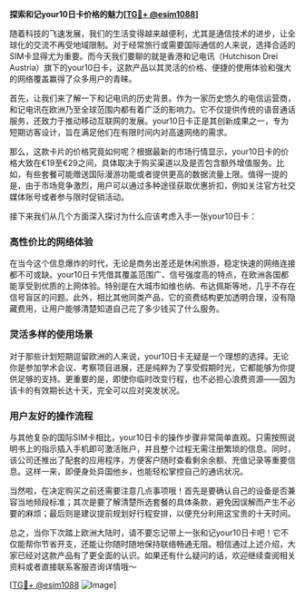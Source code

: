**探索和记your10日卡价格的魅力[[TG💪+ @esim1088](https://t.me/s/esim1088)]**

随着科技的飞速发展，我们的生活变得越来越便利，尤其是通信技术的进步，让全球化的交流不再受地域限制。对于经常旅行或需要国际通信的人来说，选择合适的SIM卡显得尤为重要。而今天我们要聊的就是香港和记电讯（Hutchison Drei Austria）旗下的your10日卡，这款产品以其灵活的价格、便捷的使用体验和强大的网络覆盖赢得了众多用户的青睐。

首先，让我们来了解一下和记电讯的历史背景。作为一家历史悠久的电信运营商，和记电讯在欧洲乃至全球范围内都有着广泛的影响力。它不仅提供传统的语音通话服务，还致力于推动移动互联网的发展。your10日卡正是其创新成果之一，专为短期访客设计，旨在满足他们在有限时间内对高速网络的需求。

那么，这款卡片的价格究竟如何呢？根据最新的市场行情显示，your10日卡的价格大致在€19至€29之间，具体取决于购买渠道以及是否包含额外增值服务。比如，有些套餐可能赠送国际漫游功能或者提供更高的数据流量上限。值得一提的是，由于市场竞争激烈，用户可以通过多种途径获取优惠折扣，例如关注官方社交媒体账号或者参与限时促销活动。

接下来我们从几个方面深入探讨为什么应该考虑入手一张your10日卡：

### 高性价比的网络体验

在当今这个信息爆炸的时代，无论是商务出差还是休闲旅游，稳定快速的网络连接都不可或缺。your10日卡凭借其覆盖范围广、信号强度高的特点，在欧洲各国都能享受到优质的上网体验。特别是在大城市如维也纳、布达佩斯等地，几乎不存在信号盲区的问题。此外，相比其他同类产品，它的资费结构更加透明合理，没有隐藏费用，让用户能够清楚知道自己花了多少钱买了什么服务。

### 灵活多样的使用场景

对于那些计划短期逗留欧洲的人来说，your10日卡无疑是一个理想的选择。无论你是参加学术会议、考察项目进展，还是纯粹为了享受假期时光，它都能够为你提供足够的支持。更重要的是，即使你临时改变行程，也不必担心浪费资源——因为该卡的有效期长达十天，完全可以应对突发状况。

### 用户友好的操作流程

与其他复杂的国际SIM卡相比，your10日卡的操作步骤非常简单直观。只需按照说明书上的指示插入手机即可激活账户，并且整个过程无需注册繁琐的信息。同时，该公司还推出了配套的应用程序，方便客户随时查看剩余余额、充值记录等重要信息。这样一来，即便身处异国他乡，也能轻松掌控自己的通讯状况。

当然啦，在决定购买之前还需要注意几点事项哦！首先是要确认自己的设备是否兼容当地频段标准；其次是要了解清楚所选套餐的具体条款，避免因误解而产生不必要的麻烦；最后则是建议提前规划好行程安排，以便充分利用这宝贵的十天时间。

总之，当你下次踏上欧洲大陆时，请不要忘记带上一张和记your10日卡吧！它不仅能帮你节省开支，还能让你随时随地保持联络畅通无阻。相信通过上述介绍，大家已经对这款产品有了更全面的认识。如果还有什么疑问的话，欢迎继续查阅相关资料或者直接联系客服咨询详情哦～

[[TG💪+ @esim1088](https://t.me/s/esim1088) ![Image](https://i.postimg.cc/4NQfJmqS/Snipaste-2025-05-13-00-14-12.png)]